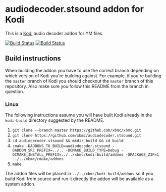 # audiodecoder.stsound addon for Kodi

This is a [Kodi](http://kodi.tv) audio decoder addon for YM files.

[![Build Status](https://travis-ci.org/xbmc/audiodecoder.stsound.svg?branch=master)](https://travis-ci.org/xbmc/audiodecoder.stsound)
[![Build Status](https://ci.appveyor.com/api/projects/status/github/xbmc/audiodecoder.stsound?svg=true)](https://ci.appveyor.com/project/xbmc/audiodecoder-stsound)

## Build instructions

When building the addon you have to use the correct branch depending on which version of Kodi you're building against. 
For example, if you're building the `master` branch of Kodi you should checkout the `master` branch of this repository. 
Also make sure you follow this README from the branch in question.

### Linux

The following instructions assume you will have built Kodi already in the `kodi-build` directory 
suggested by the README.

1. `git clone --branch master https://github.com/xbmc/xbmc.git`
2. `git clone https://github.com/xbmc/audiodecoder.stsound.git`
3. `cd audiodecoder.stsound && mkdir build && cd build`
4. `cmake -DADDONS_TO_BUILD=audiodecoder.stsound -DADDON_SRC_PREFIX=../.. -DCMAKE_BUILD_TYPE=Debug -DCMAKE_INSTALL_PREFIX=../../xbmc/kodi-build/addons -DPACKAGE_ZIP=1 ../../xbmc/cmake/addons`
5. `make`

The addon files will be placed in `../../xbmc/kodi-build/addons` so if you build Kodi from source and run it directly 
the addon will be available as a system addon.
